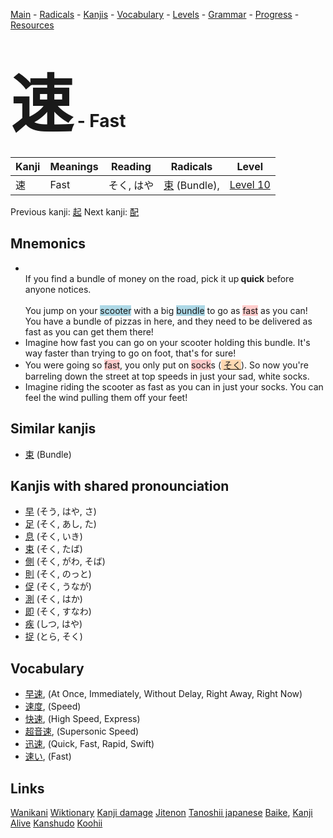 <style> bigfont {font-size: 100px}</style>
[Main](../README.md) -
[Radicals](../radicals.md) -
[Kanjis](../kanjis.md) -
[Vocabulary](../vocabulary.md) -
[Levels](../levels.md) -
[Grammar](../grammar.md) - 
[Progress](../progress.md) -
[Resources](../resources.md)
# <bigfont> 速</bigfont> - Fast 

| Kanji | Meanings | Reading | Radicals | Level |
| --- | --- | --- | --- | --- |
| 速 | Fast | そく, はや | [束](../radicals/束.md) (Bundle),  | [Level 10](../levels/wk_level10.md) |

Previous kanji: [起](起.md) Next kanji: [配](配.md) 

## Mnemonics
 * <br>If you find a bundle of money on the road, pick it up<strong>&nbsp;quick</strong>&nbsp;before anyone notices.<br><br>You jump on your <span style="background-color:#ADD8E6"> scooter</span> with a big <span style="background-color:#ADD8E6"> bundle</span> to go as <span style="background-color:#ffcccb"> fast</span> as you can! You have a bundle of pizzas in here, and they need to be delivered as fast as you can get them there!
* Imagine how fast you can go on your scooter holding this bundle. It's way faster than trying to go on foot, that's for sure!
* You were going so <span style="background-color:#ffcccb"> fast</span>, you only put on <span style="background-color:#ffcccb"> sock</span>s (<span style="background-color:#fed8b1"> [そく](https://jisho.org/search/そく)</span>). So now you're barreling down the street at top speeds in just your sad, white socks.
* Imagine riding the scooter as fast as you can in just your socks. You can feel the wind pulling them off your feet!


## Similar kanjis
 * [束](束.md) (Bundle)



## Kanjis with shared pronounciation
 * [早](早.md) (そう, はや, さ)
* [足](足.md) (そく, あし, た)
* [息](息.md) (そく, いき)
* [束](束.md) (そく, たば)
* [側](側.md) (そく, がわ, そば)
* [則](則.md) (そく, のっと)
* [促](促.md) (そく, うなが)
* [測](測.md) (そく, はか)
* [即](即.md) (そく, すなわ)
* [疾](疾.md) (しつ, はや)
* [捉](捉.md) (とら, そく)



## Vocabulary
 * [早速](../vocabulary/速.md), (At Once, Immediately, Without Delay, Right Away, Right Now)
* [速度](../vocabulary/速.md), (Speed)
* [快速](../vocabulary/速.md), (High Speed, Express)
* [超音速](../vocabulary/速.md), (Supersonic Speed)
* [迅速](../vocabulary/速.md), (Quick, Fast, Rapid, Swift)
* [速い](../vocabulary/速.md), (Fast)




## Links 


[Wanikani](https://www.wanikani.com/kanji/速)
[Wiktionary](https://en.wiktionary.org/wiki/速)
[Kanji damage](http://www.kanjidamage.com/kanji/search?utf8=✓&q=速)
[Jitenon](https://jitenon.com/kanji/速)
[Tanoshii japanese](https://www.tanoshiijapanese.com/dictionary/kanji.cfm?k=速)
[Baike](https://baike.baidu.com/item/速),
[Kanji Alive](https://app.kanjialive.com/速)
[Kanshudo](https://www.kanshudo.com/searchmn?q=速)
[Koohii](https://kanji.koohii.com/study/kanji/速)
